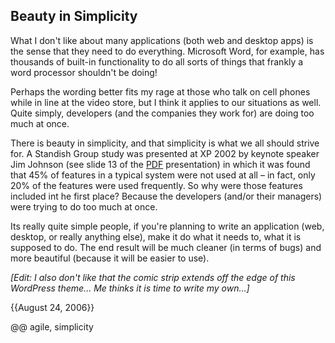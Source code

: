 ## Beauty in Simplicity

What I don't like about many applications (both web and desktop apps) is the sense that they need to do everything. Microsoft Word, for example, has thousands of built-in functionality to do all sorts of things that frankly a word processor shouldn't be doing!

Perhaps the wording better fits my rage at those who talk on cell phones while in line at the video store, but I think it applies to our situations as well. Quite simply, developers (and the companies they work for) are doing too much at once.

There is beauty in simplicity, and that simplicity is what we all should strive for. A Standish Group study was presented at XP 2002 by keynote speaker Jim Johnson (see slide 13 of the [PDF](http://xpday3.xpday.org/slides/MaryPoppendieckKeynote.pdf#search=%22xp%202002%20keynote%20johnson%22 "PDF of Keynote address") presentation) in which it was found that 45% of features in a typical system were not used at all – in fact, only 20% of the features were used frequently. So why were those features included int he first place? Because the developers (and/or their managers) were trying to do too much at once.

Its really quite simple people, if you're planning to write an application (web, desktop, or really anything else), make it do what it needs to, what it is supposed to do. The end result will be much cleaner (in terms of bugs) and more beautiful (because it will be easier to use).

_[Edit: I also don't like that the comic strip extends off the edge of this WordPress theme... Me thinks it is time to write my own...]_

{{August 24, 2006}}

@@ agile, simplicity
